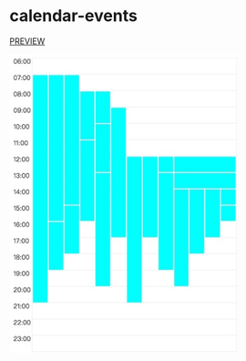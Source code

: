 # calendar-events

[PREVIEW](https://rawcdn.githack.com/yinxianwei/calendar-events/50808824fdb6bab235a6ec7d43c9b02df6569143/index.html)


<img src="./demo.jpg" width="400">
